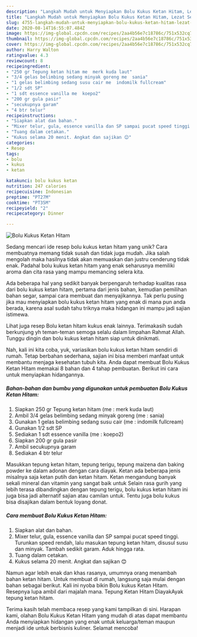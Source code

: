 ```yaml
---
description: "Langkah Mudah untuk Menyiapkan Bolu Kukus Ketan Hitam, Lezat Sekali"
title: "Langkah Mudah untuk Menyiapkan Bolu Kukus Ketan Hitam, Lezat Sekali"
slug: 4755-langkah-mudah-untuk-menyiapkan-bolu-kukus-ketan-hitam-lezat-sekali
date: 2020-08-14T16:55:07.484Z
image: https://img-global.cpcdn.com/recipes/2aa4b56e7c18786c/751x532cq70/bolu-kukus-ketan-hitam-foto-resep-utama.jpg
thumbnail: https://img-global.cpcdn.com/recipes/2aa4b56e7c18786c/751x532cq70/bolu-kukus-ketan-hitam-foto-resep-utama.jpg
cover: https://img-global.cpcdn.com/recipes/2aa4b56e7c18786c/751x532cq70/bolu-kukus-ketan-hitam-foto-resep-utama.jpg
author: Harry Walton
ratingvalue: 4.3
reviewcount: 8
recipeingredient:
- "250 gr Tepung ketan hitam me  merk kuda laut"
- "3/4 gelas belimbing sedang minyak goreng me  sania"
- "1 gelas belimbing sedang susu cair me  indomilk fullcream"
- "1/2 sdt SP"
- "1 sdt essence vanilla me  koepo2"
- "200 gr gula pasir"
- "secukupnya garam"
- "4 btr telur"
recipeinstructions:
- "Siapkan alat dan bahan."
- "Mixer telur, gula, essence vanilla dan SP sampai pucat speed tinggi. Turunkan speed rendah, lalu masukan tepung ketan hitam, disusul susu dan minyak. Tambah sedikit garam. Aduk hingga rata."
- "Tuang dalam cetakan."
- "Kukus selama 20 menit. Angkat dan sajikan 😊"
categories:
- Resep
tags:
- bolu
- kukus
- ketan

katakunci: bolu kukus ketan 
nutrition: 247 calories
recipecuisine: Indonesian
preptime: "PT27M"
cooktime: "PT35M"
recipeyield: "2"
recipecategory: Dinner

---
```



![Bolu Kukus Ketan Hitam](https://img-global.cpcdn.com/recipes/2aa4b56e7c18786c/751x532cq70/bolu-kukus-ketan-hitam-foto-resep-utama.jpg)

Sedang mencari ide resep bolu kukus ketan hitam yang unik? Cara membuatnya memang tidak susah dan tidak juga mudah. Jika salah mengolah maka hasilnya tidak akan memuaskan dan justru cenderung tidak enak. Padahal bolu kukus ketan hitam yang enak seharusnya memiliki aroma dan cita rasa yang mampu memancing selera kita.

Ada beberapa hal yang sedikit banyak berpengaruh terhadap kualitas rasa dari bolu kukus ketan hitam, pertama dari jenis bahan, kemudian pemilihan bahan segar, sampai cara membuat dan menyajikannya. Tak perlu pusing jika mau menyiapkan bolu kukus ketan hitam yang enak di mana pun anda berada, karena asal sudah tahu triknya maka hidangan ini mampu jadi sajian istimewa.

Lihat juga resep Bolu ketan hitam kukus enak lainnya. Terimakasih sudah berkunjung yh teman-teman semoga selalu dalam limpahan Rahmat Allah. Tunggu dingin dan bolu kukus ketan hitam siap untuk dinikmati.


Nah, kali ini kita coba, yuk, variasikan bolu kukus ketan hitam sendiri di rumah. Tetap berbahan sederhana, sajian ini bisa memberi manfaat untuk membantu menjaga kesehatan tubuh kita. Anda dapat membuat Bolu Kukus Ketan Hitam memakai 8 bahan dan 4 tahap pembuatan. Berikut ini cara untuk menyiapkan hidangannya.

<!--inarticleads1-->

##### Bahan-bahan dan bumbu yang digunakan untuk pembuatan Bolu Kukus Ketan Hitam:

1. Siapkan 250 gr Tepung ketan hitam (me : merk kuda laut)
1. Ambil 3/4 gelas belimbing sedang minyak goreng (me : sania)
1. Gunakan 1 gelas belimbing sedang susu cair (me : indomilk fullcream)
1. Gunakan 1/2 sdt SP
1. Sediakan 1 sdt essence vanilla (me : koepo2)
1. Siapkan 200 gr gula pasir
1. Ambil secukupnya garam
1. Sediakan 4 btr telur


Masukkan tepung ketan hitam, tepung terigu, tepung maizena dan baking powder ke dalam adonan dengan cara diayak. Ketan ada beberapa jenis misalnya saja ketan putih dan ketan hitam. Ketan mengandung banyak sekali mineral dan vitamin yang sangat baik untuk Selain rasa gurih yang lebih terasa dibandingkan dengan tepung terigu, bolu kukus ketan hitam ini juga bisa jadi alternatif sajian atau camilan untuk. Tentu juga bolu kukus bisa disajikan dalam bentuk loyang donat. 

<!--inarticleads2-->

##### Cara membuat Bolu Kukus Ketan Hitam:

1. Siapkan alat dan bahan.
1. Mixer telur, gula, essence vanilla dan SP sampai pucat speed tinggi. Turunkan speed rendah, lalu masukan tepung ketan hitam, disusul susu dan minyak. Tambah sedikit garam. Aduk hingga rata.
1. Tuang dalam cetakan.
1. Kukus selama 20 menit. Angkat dan sajikan 😊


Namun agar lebih enak dan khas rasanya, umumnya orang menambah bahan ketan hitam. Untuk membuat di rumah, langsung saja mulai dengan bahan sebagai berikut. Kali ini nyoba bikin Bolu kukus Ketan Hitam. Resepnya lupa ambil dari majalah mana. Tepung Ketan Hitam DiayakAyak tepung ketan hitam. 

Terima kasih telah membaca resep yang kami tampilkan di sini. Harapan kami, olahan Bolu Kukus Ketan Hitam yang mudah di atas dapat membantu Anda menyiapkan hidangan yang enak untuk keluarga/teman maupun menjadi ide untuk berbisnis kuliner. Selamat mencoba!

